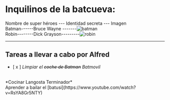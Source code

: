 # Inquilinos de la batcueva:

Nombre de super héroes --- Identidad secreta --- Imagen
<br>
Batman------Bruce Wayne -------![batman](https://mural.uv.es/franpevi/batman.jpg)
<br>
Robin--------Dick Grayson---------![robin](https://mural.uv.es/franpevi/robin.jpg)

***
## Tareas a llevar a cabo por Alfred
- [ x ] *Limpiar el ~~coche de Batman~~ Batmovil*
 <br>
*Cocinar Langosta Terminador*
<br>
Aprender a bailar el [batusi](https://www.youtube.com/watch?v=RsYA8Gr5NTY)
